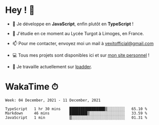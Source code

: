 # Hey ! 🌃

- 🔭 Je développe en **JavaScript**, enfin plutôt en **TypeScript** !

- 🌱 J'étudie en ce moment au Lycée Turgot à Limoges, en France.

- 📫 Pour me contacter, envoyez moi un mail à <a href="mailto:vexitofficial@gmail.com">vexitofficial@gmail.com</a>

- 💻 Tous mes projets sont disponibles ici et sur <a href="https://www.vexcited.me">mon site personnel</a> !

- 👀 Je travaille actuellement sur [lpadder](https://github.com/Vexcited/lpadder).

# WakaTime ⏱

<!--START_SECTION:waka-->
```text
Week: 04 December, 2021 - 11 December, 2021

TypeScript   1 hr 30 mins    ████████████████▒░░░░░░░░   65.10 % 
Markdown     46 mins         ████████▒░░░░░░░░░░░░░░░░   33.59 % 
JavaScript   1 min           ▒░░░░░░░░░░░░░░░░░░░░░░░░   01.31 % 
```
<!--END_SECTION:waka-->
